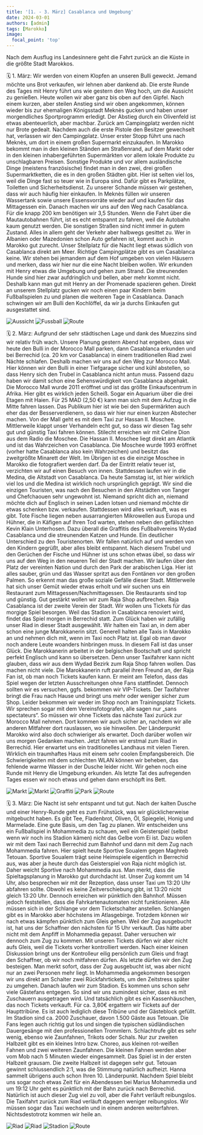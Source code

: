 ```yaml
---
title: '[1. - 3. März] Casablanca und Umgebung'
date: 2024-03-01
authors: [admin]
tags: [Marokko]
image:
  focal_point: 'top'
---
```

Nach dem Ausflug ins Landesinnere geht die Fahrt zurück an die Küste in die größte Stadt Marokkos.

<!--more-->

🗓️ 1. März: Wir werden von einem Klopfen an unseren Bulli geweckt. Jemand möchte uns Brot verkaufen, wir lehnen aber dankend ab. Die erste Runde des Tages mit Henry führt uns wie gestern den Weg hoch, um die Aussicht zu genießen. Heute wollen wir aber ganz bis oben auf den Gipfel. Nach einem kurzen, aber steilen Anstieg sind wir oben angekommen, können wieder bis zur ehemaligen Königsstadt Meknès gucken und haben unser morgendliches Sportprogramm erledigt. Der Abstieg durch ein Olivenfeld ist etwas abenteuerlich, aber machbar. Zurück am Campingplatz werden nicht nur Brote gedealt. Nachdem auch die erste Pistole den Besitzer gewechselt hat, verlassen wir den Campingplatz. Unser erster Stopp führt uns nach Meknès, um dort in einem großen Supermarkt einzukaufen. In Marokko bekommt man in den kleinen Ständen am Straßenrand, auf dem Markt oder in den kleinen inhabergeführten Supermärkten vor allem lokale Produkte zu unschlagbaren Preisen. Sonstige Produkte und vor allem ausländische Dinge (meistens französische) findet man in den zwei, drei großen Supermarktketten, die es in den großen Städten gibt. Hier ist selten viel los, weil die Dinge fast so teuer wie in Europa sind. Dafür gibt es Parkplätze, Toiletten und Sicherheitsdienst. Zu unserer Schande müssen wir gestehen, dass wir auch häufig hier einkaufen. In Meknès füllen wir unseren Wassertank sowie unsere Essensvorräte wieder auf und kaufen für das Mittagessen ein. Danach machen wir uns auf den Weg nach Casablanca. Für die knapp 200 km benötigen wir 3,5 Stunden. Wenn die Fahrt über die Mautautobahnen führt, ist es echt entspannt zu fahren, weil die Autobahn kaum genutzt werden. Die sonstigen Straßen sind nicht immer in gutem Zustand. Alles in allem geht der Verkehr aber halbwegs gesittet zu. Wer in Albanien oder Mazedonien schon Auto gefahren ist, kommt auch in Marokko gut zurecht. Unser Stellplatz für die Nacht liegt etwas südlich von Casablanca direkt am Meer. Richtige Campingplätze gibt es um Casablanca keine. Wir stehen bei jemandem auf dem Hof umgeben von vielen Häusern und merken, dass wir hier nur die eine Nacht bleiben wollen. Wir erkunden mit Henry etwas die Umgebung und gehen zum Strand. Die streunenden Hunde sind hier zwar aufdringlich und bellen, aber mehr kommt nicht. Deshalb kann man gut mit Henry an der Promenade spazieren gehen. Direkt an unserem Stellplatz gucken wir noch einen paar Kindern beim Fußballspielen zu und planen die weiteren Tage in Casablanca. Danach schwingen wir am Bulli den Kochlöffel, da wir ja durchs Einkaufen gut ausgestattet sind. 

<img src="01.03-1.jpg" alt="Aussicht" caption="">

<img src="01.03-2.jpg" alt="Fussball" caption=" ">

<img src="Route_01.03.24.jpg" alt="Route" caption=" ">

🗓️ 2. März: Aufgrund der sehr städtischen Lage und dank des Muezzins sind wir relativ früh wach. Unsere Planung gestern Abend hat ergeben, dass wir heute den Bulli in der Morocco Mall parken, dann Casablanca erkunden und bei Berrechid (ca. 20 km vor Casablanca) in einem traditionellen Riad zwei Nächte schlafen. Deshalb machen wir uns auf den Weg zur Morocco Mall. Hier können wir den Bulli in einer Tiefgarage sicher und kühl abstellen, so dass Henry sich den Trubel in Casablanca nicht antun muss. Passend dazu haben wir damit schon eine Sehenswürdigkeit von Casablanca abgehakt. Die Morocco Mall wurde 2011 eröffnet und ist das größte Einkaufscentrum in Afrika. Hier gibt es wirklich jeden Scheiß. Sogar ein Aquarium über die drei Etagen mit Haien. Für 25 MAD (2,50 €) kann man sich mit dem Aufzug in die Mitte fahren lassen. Das Publikum hier ist wie bei den Supermärkten auch eher das der Besserverdienern, so dass wir hier nur einen kurzen Abstecher machen. Von der Mall geht es mit dem Taxi zur Hassan II. Moschee. Mittlerweile klappt unser Verhandeln echt gut, so dass wir diesen Tag sehr gut und günstig Taxi fahren können. Stilecht erreichen wir mit Celine Dion aus dem Radio die Moschee. Die Hassan II. Moschee liegt direkt am Atlantik und ist das Wahrzeichen von Casablanca. Die Moschee wurde 1993 eröffnet (vorher hatte Casablanca also kein Wahrzeichen) und besitzt das zweitgrößte Minarett der Welt. Im Übrigen ist es die einzige Moschee in Marokko die fotografiert werden darf. Da der Eintritt relativ teuer ist, verzichten wir auf einen Besuch von innen. Stattdessen laufen wir in die Medina, die Altstadt von Casablanca. Da heute Samstag ist, ist hier wirklich viel los und die Medina ist wirklich noch ursprünglich geprägt. Wir sind die einzigen Touristen, was nach den Besuchen in den Altstädten von Tanger und Chefchaouen sehr ungewohnt ist. Niemand spricht dich an, niemand möchte dich auf Englisch in seinen Laden lotsen und niemand möchte dir etwas schenken bzw. verkaufen. Stattdessen wird alles verkauft, was es gibt. Tote Fische liegen neben ausarrangierten Mikrowellen aus Europa und Hühner, die in Käfigen auf Ihren Tod warten, stehen neben den gefälschten Kevin Klain Unterhosen. Dazu überall die Graffitis des Fußballvereins Wydad Casablanca und die streunenden Katzen und Hunde. Ein deutlicher Unterschied zu den Touristenorten. Wir fallen natürlich auf und werden von den Kindern gegrüßt, aber alles bleibt entspannt. Nach diesem Trubel und den Gerüchen der Fische und Hühner ist uns schon etwas übel, so dass wir uns auf den Weg in den neueren Teil der Stadt machen. Wir laufen über den Platz der vereinten Nation und durch den Park der arabischen Liga. Hier ist alles sauber, grün und das Wasser spritzt aus den Fontänen vor den großen Palmen. So erkennt man das große soziale Gefälle dieser Stadt. Mittlerweile hat sich unser Gemüt wieder etwas erholt und wir suchen uns ein Restaurant zum Mittagessen/Nachmittagessen. Die Restaurants sind top und günstig. Gut gestärkt wollen wir zum Raja Shop aufbrechen. Raja Casablanca ist der zweite Verein der Stadt. Wir wollen uns Tickets für das morgige Spiel besorgen. Weil das Stadion in Casablanca renoviert wird, findet das Spiel morgen in Berrechid statt. Zum Glück haben wir zufällig unser Riad in dieser Stadt ausgewählt. Wir halten ein Taxi an, in dem aber schon eine junge Marokkanerin sitzt. Generell halten alle Taxis in Marokko an und nehmen dich mit, wenn im Taxi noch Platz ist. Egal ob man davor noch andere Leute woanders hinbringen muss. In diesem Fall ist das unser Glück. Die Marokkanerin arbeitet in der belgischen Bootschaft und spricht perfekt Englisch und kann so übersetzen. Denn unser Taxifahrer kann nicht glauben, dass wir aus dem Wydad Bezirk zum Raja Shop fahren wollen. Das machen nicht viele. Die Marokkanerin ruft parallel ihren Freund an, der Raja Fan ist, ob man noch Tickets kaufen kann. Er meint am Telefon, dass das Spiel wegen der letzten Ausschreitungen ohne Fans stattfindet. Dennoch sollten wir es versuchen, ggfs. bekommen wir VIP-Tickets. Der Taxifahrer bringt die Frau nach Hause und bringt uns mehr oder weniger sicher zum Shop. Leider bekommen wir weder im Shop noch am Trainingsplatz Tickets. Wir sprechen sogar mit dem Vereinsfotografen, alle sagen nur „sans spectateurs“. So müssen wir ohne Tickets das nächste Taxi zurück zur Morocco Mall nehmen. Dort kommen wir auch sicher an, nachdem wir alle anderen Mitfahrer dort rauslassen, wo sie hinwollen. Der Länderpunkt Marokko wird also doch schwieriger als erwartet. Doch darüber wollen wir uns morgen Gedanken machen. Jetzt fahren wir erstmal zum Riad in Berrechid. Hier erwartet uns ein traditionelles Landhaus mit vielen Tieren. Wirklich ein traumhaftes Haus mit einem sehr coolen Empfangsbereich. Die Schwierigkeiten mit dem schlechten WLAN können wir beheben, das fehlende warme Wasser in der Dusche leider nicht. Wir gehen noch eine Runde mit Henry die Umgebung erkunden. Als letzte Tat des aufregenden Tages essen wir noch etwas und gehen dann erschöpft ins Bett.

<img src="02.03-1.jpg" alt="Markt" caption="">

<img src="02.03-2.jpg" alt="Markt" caption="">

<img src="02.03-3.jpg" alt="Graffiti" caption="">

<img src="02.03-4.jpg" alt="Park" caption="">

<img src="Route_02.03.24.jpg" alt="Route" caption=" ">

🗓️ 3. März: Die Nacht ist sehr entspannt und tut gut. Nach der kalten Dusche und einer Henry-Runde geht es zum Frühstück, was wir glücklicherweise mitgebucht haben. Es gibt Tee, Fladenbrot, Oliven, Öl, Spiegelei, Honig und Marmelade. Eine gute Basis, um den Tag zu planen. Wir entscheiden uns ein Fußballspiel in Mohammedia zu schauen, weil ein Geisterspiel (selbst wenn wir noch ins Stadion kämen) nicht das Gelbe vom Ei ist. Dazu wollen wir mit dem Taxi nach Berrechid zum Bahnhof und dann mit dem Zug nach Mohammedia fahren. Hier spielt heute Sportive Soualem gegen Maghreb Tetouan. Sportive Soualem trägt seine Heimspiele eigentlich in Berrechid aus, was aber ja heute durch das Geisterspiel von Raja nicht möglich ist. Daher weicht Sportive nach Mohammedia aus. Man merkt, dass die Spieltagsplanung in Marokko gut durchdacht ist. Unser Zug kommt um 14 Uhr, also besprechen wir mit der Rezeption, dass unser Taxi um 13:20 Uhr abfahren sollte. Obwohl es keine Zeitverschiebung gibt, ist 13:20 nicht gleich 13:20 Uhr. Dennoch erreichen wir pünktlich den Bahnhof. Müssen jedoch feststellen, dass die Fahrkartenautomaten nicht funktionieren. Alle müssen sich in der Schlange vor dem Ticketschalter anstellen. Schlangen gibt es in Marokko aber höchstens im Atlasgebirge. Trotzdem können wir nach etwas kämpfen pünktlich zum Gleis gehen. Weil der Zug ausgebucht ist, hat uns der Schaffner den nächsten für 15 Uhr verkauft. Das hätte aber nicht mit dem Anpfiff in Mohammedia gepasst. Daher versuchen wir dennoch zum Zug zu kommen. Mit unseren Tickets dürfen wir aber nicht aufs Gleis, weil die Tickets vorher kontrolliert werden. Nach einer kleinen Diskussion bringt uns der Kontrolleur eilig persönlich zum Gleis und fragt den Schaffner, ob wir noch mitfahren dürfen. Als letzte dürfen wir den Zug besteigen. Man merkt sofort, dass der Zug ausgebucht ist, was aber nicht nur an zwei Personen mehr liegt. In Mohammedia angekommen besorgen wir uns direkt am Schalter zwei Rückfahrtickets, um den Zeitstress später zu umgehen. Danach laufen wir zum Stadion. Es kommen uns schon sehr viele Gästefans entgegen. So sind wir uns zumindest sicher, dass es mit Zuschauern ausgetragen wird. Und tatsächlich gibt es ein Kassenhäuschen, das noch Tickets verkauft. Für ca. 3,80€ ergattern wir Tickets auf der Haupttribüne. Es ist auch lediglich diese Tribüne und der Gästeblock gefüllt. Im Stadion sind ca. 2000 Zuschauer, davon 1.500 Gäste aus Tetouan. Die Fans legen auch richtig gut los und singen die typischen südländischen Dauergesänge mit den professionellen Trommlern. Schlachtrufe gibt es sehr wenig, ebenso wie Zaunfahnen, Trikots oder Schals. Nur zur zweiten Halbzeit gibt es ein kleines Intro bzw. Choreo, aus kleinen rot-weißen Fahnen und zwei weiteren Zaunfahnen. Die kleinen Fahnen werden aber vom Mob nach 5 Minuten wieder eingesammelt. Das Spiel ist in der ersten Halbzeit grausam. Die zweite Halbzeit ist dagegen sehr gut. Tetouan gewinnt schlussendlich 2:1, was die Stimmung natürlich aufheizt. Hanna sammelt übrigens auch schon Ihren 10. Länderpunkt. Nachdem Spiel bleibt uns sogar noch etwas Zeit für ein Abendessen bei Marius Mohammedia und um 19:12 Uhr geht es pünktlich mit der Bahn zurück nach Berrechid. Natürlich ist auch dieser Zug viel zu voll, aber die Fahrt verläuft reibungslos. Die Taxifahrt zurück zum Riad verläuft dagegen weniger reibungslos. Wir müssen sogar das Taxi wechseln und in einem anderen weiterfahren. Nichtsdestotrotz kommen wir heile an.

<img src="03.03-1.jpg" alt="Riad" caption="">

<img src="03.03-2.jpg" alt="Riad" caption="">

<img src="03.03-3.jpg" alt="Stadion" caption="">

<img src="Route_03.03.24.jpg" alt="Route" caption=" ">